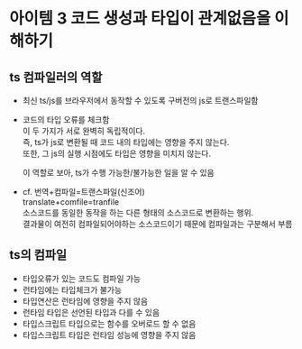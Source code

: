 # 아이템 3 코드 생성과 타입이 관계없음을 이해하기

## ts 컴파일러의 역할

- 최신 ts/js를 브라우저에서 동작할 수 있도록 구버전의 js로 트랜스파일함
- 코드의 타입 오류를 체크함  
  이 두 가지가 서로 완벽히 독립적이다.  
  즉, ts가 js로 변환될 때 코드 내의 타입에는 영향을 주지 않는다.  
  또한, 그 js의 실행 시점에도 타입은 영향을 미치지 않는다.

  이 역할로 보아, ts가 수행 가능한/불가능한 일을 알 수 있음

- cf. 번역+컴파일=트랜스파일(신조어)  
  translate+comfile=tranfile  
  소스코드를 동일한 동작을 하는 다른 형태의 소스코드로 변환하는 행위.  
  결과물이 여전히 컴파일되어야하는 소스코드이기 때문에 컴파일과는 구분해서 부름

## ts의 컴파일

- 타입오류가 있는 코드도 컴파일 가능
- 런타임에는 타입체크가 불가능
- 타입연산은 런타임에 영향을 주지 않음
- 런타임 타입은 선언된 타입과 다를 수 있음
- 타입스크립트 타입으로는 함수를 오버로드 할 수 없음
- 타입스크립트 타입은 런타임 성능에 영향을 주지 않음
